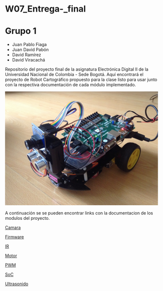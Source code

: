 # W07_Entrega-_final

# Grupo 1

 - Juan Pablo Fiaga
 - Juan David Pabón
 - David Ramírez
 - David Viracachá

Repositorio del proyecto final de la asignatura Electrónica Digital II de la Universidad Nacional de Colombia - Sede Bogotá.
Aquí encontrará el proyecto de Robot Cartográfico propuesto para la clase listo para usar junto con la respectiva documentación de cada módulo implementado.

![Screenshot](/Imagenes/Carro.JPG)

A continuación se se pueden encontrar links con la documentacion de los modulos del proyecto.

[Camara](Camara.md)

[Firmware](Firmware.md)

[IR](IR.md)

[Motor](Motor.md)

[PWM](PWM.md)

[SoC](SoC.md)

[Ultrasonido](Ultrasonido.md)
